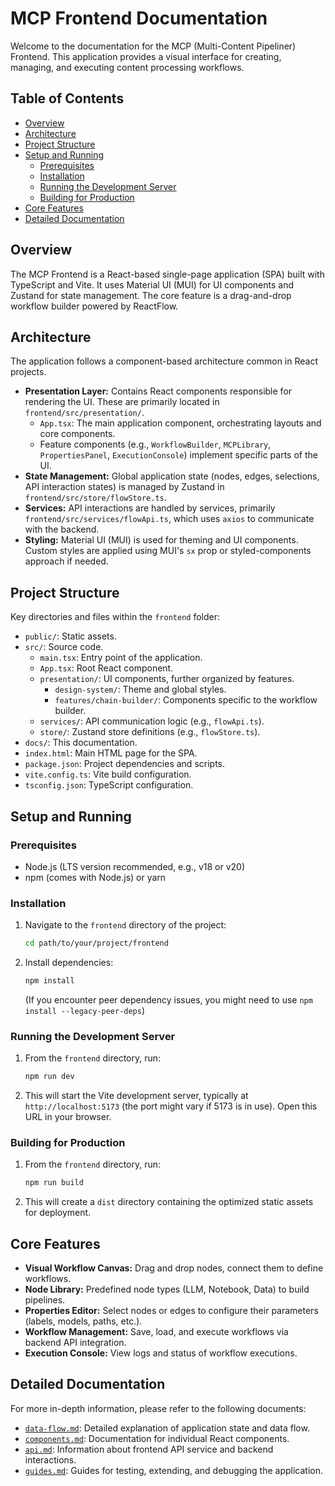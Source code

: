 # MCP Frontend Documentation

Welcome to the documentation for the MCP (Multi-Content Pipeliner) Frontend. This application provides a visual interface for creating, managing, and executing content processing workflows.

## Table of Contents

*   [Overview](#overview)
*   [Architecture](#architecture)
*   [Project Structure](#project-structure)
*   [Setup and Running](#setup-and-running)
    *   [Prerequisites](#prerequisites)
    *   [Installation](#installation)
    *   [Running the Development Server](#running-the-development-server)
    *   [Building for Production](#building-for-production)
*   [Core Features](#core-features)
*   [Detailed Documentation](#detailed-documentation)

## Overview

The MCP Frontend is a React-based single-page application (SPA) built with TypeScript and Vite. It uses Material UI (MUI) for UI components and Zustand for state management. The core feature is a drag-and-drop workflow builder powered by ReactFlow.

## Architecture

The application follows a component-based architecture common in React projects.
-   **Presentation Layer:** Contains React components responsible for rendering the UI. These are primarily located in `frontend/src/presentation/`.
    -   `App.tsx`: The main application component, orchestrating layouts and core components.
    -   Feature components (e.g., `WorkflowBuilder`, `MCPLibrary`, `PropertiesPanel`, `ExecutionConsole`) implement specific parts of the UI.
-   **State Management:** Global application state (nodes, edges, selections, API interaction states) is managed by Zustand in `frontend/src/store/flowStore.ts`.
-   **Services:** API interactions are handled by services, primarily `frontend/src/services/flowApi.ts`, which uses `axios` to communicate with the backend.
-   **Styling:** Material UI (MUI) is used for theming and UI components. Custom styles are applied using MUI's `sx` prop or styled-components approach if needed.

## Project Structure

Key directories and files within the `frontend` folder:

-   `public/`: Static assets.
-   `src/`: Source code.
    -   `main.tsx`: Entry point of the application.
    -   `App.tsx`: Root React component.
    -   `presentation/`: UI components, further organized by features.
        -   `design-system/`: Theme and global styles.
        -   `features/chain-builder/`: Components specific to the workflow builder.
    -   `services/`: API communication logic (e.g., `flowApi.ts`).
    -   `store/`: Zustand store definitions (e.g., `flowStore.ts`).
-   `docs/`: This documentation.
-   `index.html`: Main HTML page for the SPA.
-   `package.json`: Project dependencies and scripts.
-   `vite.config.ts`: Vite build configuration.
-   `tsconfig.json`: TypeScript configuration.

## Setup and Running

### Prerequisites

-   Node.js (LTS version recommended, e.g., v18 or v20)
-   npm (comes with Node.js) or yarn

### Installation

1.  Navigate to the `frontend` directory of the project:
    ```bash
    cd path/to/your/project/frontend
    ```
2.  Install dependencies:
    ```bash
    npm install
    ```
    (If you encounter peer dependency issues, you might need to use `npm install --legacy-peer-deps`)

### Running the Development Server

1.  From the `frontend` directory, run:
    ```bash
    npm run dev
    ```
2.  This will start the Vite development server, typically at `http://localhost:5173` (the port might vary if 5173 is in use). Open this URL in your browser.

### Building for Production

1.  From the `frontend` directory, run:
    ```bash
    npm run build
    ```
2.  This will create a `dist` directory containing the optimized static assets for deployment.

## Core Features

-   **Visual Workflow Canvas:** Drag and drop nodes, connect them to define workflows.
-   **Node Library:** Predefined node types (LLM, Notebook, Data) to build pipelines.
-   **Properties Editor:** Select nodes or edges to configure their parameters (labels, models, paths, etc.).
-   **Workflow Management:** Save, load, and execute workflows via backend API integration.
-   **Execution Console:** View logs and status of workflow executions.

## Detailed Documentation

For more in-depth information, please refer to the following documents:

-   [`data-flow.md`](./data-flow.md): Detailed explanation of application state and data flow.
-   [`components.md`](./components.md): Documentation for individual React components.
-   [`api.md`](./api.md): Information about frontend API service and backend interactions.
-   [`guides.md`](./guides.md): Guides for testing, extending, and debugging the application. 
